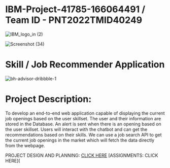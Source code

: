 # IBM-Project-41785-166064491 /  Team ID - PNT2022TMID40249
![IBM_logo_in (2)](https://user-images.githubusercontent.com/112375327/202514253-9604361f-d20c-408b-bde6-8f84c550361f.jpg)



![Screenshot (34)](https://user-images.githubusercontent.com/112375327/202412487-3663da11-bd56-413c-8858-457185a7a626.png)

# Skill / Job Recommender Application

![bh-advisor-dribbble-1](https://user-images.githubusercontent.com/112375327/202516817-102633b8-1bdc-4a4a-abd8-3cffe72116a6.gif)


# Project Description:
To develop an end-to-end web application capable of displaying the current job openings based on the user skillset.  The user and their information are stored in the Database.  An alert is sent when there is an opening based on the user skillset. Users will interact with the chatbot and can get the recommendations based on their skills. We can use a job search API to get the current job openings in the market which will fetch the data directly from the webpage.

PROJECT DESIGN AND PLANNING: [CLICK HERE](https://github.com/IBM-EPBL/IBM-Project-41785-1660644912/tree/main/Prakalya/Project%20Design%20and%20Planning)
[ASSIGNMENTS: CLICK HERE](






